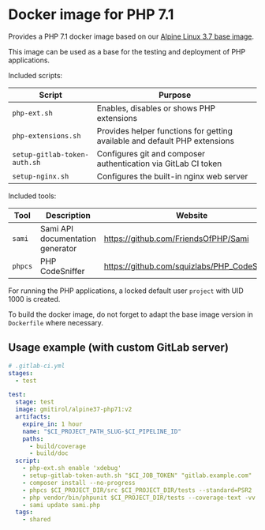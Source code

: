 Docker image for PHP 7.1
========================

Provides a PHP 7.1 docker image based on our [Alpine Linux 3.7 base image](https://github.com/gmitirol/alpine37).

This image can be used as a base for the testing and deployment of PHP applications.

Included scripts:

| Script                       | Purpose                                                                    |
| --------------------------   | -------------------------------------------------------------------------- |
| `php-ext.sh`                 | Enables, disables or shows PHP extensions                                  |
| `php-extensions.sh`          | Provides helper functions for getting available and default PHP extensions |
| `setup-gitlab-token-auth.sh` | Configures git and composer authentication via GitLab CI token             |
| `setup-nginx.sh`             | Configures the built-in nginx web server                                   |

Included tools:

| Tool    | Description                      | Website                                       |
| ------- | ------------------------------   | --------------------------------------------- |
| `sami`  | Sami API documentation generator | https://github.com/FriendsOfPHP/Sami          |
| `phpcs` | PHP CodeSniffer                  | https://github.com/squizlabs/PHP_CodeSniffer/ |

For running the PHP applications, a locked default user `project` with UID 1000 is created.

To build the docker image, do not forget to adapt the base image version in `Dockerfile` where necessary.

Usage example (with custom GitLab server)
-----------------------------------------

```yaml
# .gitlab-ci.yml
stages:
  - test

test:
  stage: test
  image: gmitirol/alpine37-php71:v2
  artifacts:
    expire_in: 1 hour
    name: "$CI_PROJECT_PATH_SLUG-$CI_PIPELINE_ID"
    paths:
      - build/coverage
      - build/doc
  script:
    - php-ext.sh enable 'xdebug'
    - setup-gitlab-token-auth.sh "$CI_JOB_TOKEN" "gitlab.example.com"
    - composer install --no-progress
    - phpcs $CI_PROJECT_DIR/src $CI_PROJECT_DIR/tests --standard=PSR2
    - php vendor/bin/phpunit $CI_PROJECT_DIR/tests --coverage-text -vv --colors=never
    - sami update sami.php
  tags:
    - shared
```
